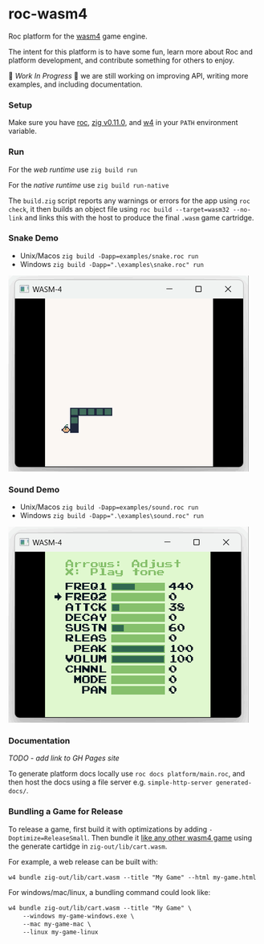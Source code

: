 # roc-wasm4

Roc platform for the [wasm4](https://wasm4.org) game engine.

The intent for this platform is to have some fun, learn more about Roc and platform development, and contribute something for others to enjoy.

🚧 *Work In Progress* 🚧 we are still working on improving API, writing more examples, and including documentation. 

### Setup

Make sure you have [roc](https://www.roc-lang.org/install), [zig v0.11.0](https://ziglang.org/download/), and [w4](https://wasm4.org) in your `PATH` environment variable.

### Run

For the *web runtime* use `zig build run`

For the *native runtime* use `zig build run-native`

The `build.zig` script reports any warnings or errors for the app using `roc check`, it then builds an object file using `roc build --target=wasm32 --no-link` and links this with the host to produce the final `.wasm` game cartridge.

### Snake Demo

- Unix/Macos `zig build -Dapp=examples/snake.roc run`
- Windows `zig build -Dapp=".\examples\snake.roc" run`

![snake demo](/examples/snake.gif)

### Sound Demo

- Unix/Macos `zig build -Dapp=examples/sound.roc run`
- Windows `zig build -Dapp=".\examples\sound.roc" run`

![sound demo](/examples/sound.gif)

### Documentation

*TODO - add link to GH Pages site*

To generate platform docs locally use `roc docs platform/main.roc`, and then host the docs using a file server e.g. `simple-http-server generated-docs/`.

### Bundling a Game for Release

To release a game, first build it with optimizations by adding `-Doptimize=ReleaseSmall`.
Then bundle it [like any other wasm4 game](https://wasm4.org/docs/guides/distribution/) using the generate cartidge in `zig-out/lib/cart.wasm`.

For example, a web release can be built with:
```shell
w4 bundle zig-out/lib/cart.wasm --title "My Game" --html my-game.html
```

For windows/mac/linux, a bundling command could look like:
```shell
w4 bundle zig-out/lib/cart.wasm --title "My Game" \
    --windows my-game-windows.exe \
    --mac my-game-mac \
    --linux my-game-linux
```
